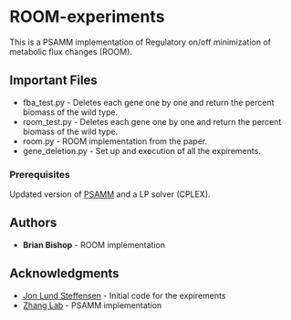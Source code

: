 # ROOM-experiments
This is a PSAMM implementation of Regulatory on/off minimization of metabolic flux changes (ROOM).

## Important Files

* fba_test.py - Deletes each gene one by one and return the percent biomass of the wild type.
* room_test.py - Deletes each gene one by one and return the percent biomass of the wild type.
* room.py - ROOM implementation from the paper.
* gene_deletion.py - Set up and execution of all the expirements.

### Prerequisites

Updated version of [PSAMM](https://github.com/zhanglab/psamm) and a LP solver (CPLEX).

## Authors

* **Brian Bishop** - ROOM implementation

## Acknowledgments

* [Jon Lund Steffensen](https://github.com/jonls) - Initial code for the expirements
* [Zhang Lab](https://github.com/zhanglab/psamm) - PSAMM implementation
